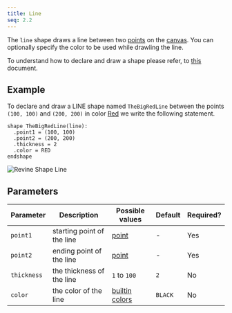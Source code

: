 ```yaml
---
title: Line
seq: 2.2
---
```


The `line` shape draws a line between two [points](/docs/points) on the [canvas](/docs/canvas). You can optionally specify the color to be used while drawling the line.

To understand how to declare and draw a shape please refer, to [this](/docs/shapes) document.

## Example

To declare and draw a LINE shape named `TheBigRedLine` between the points `(100, 100)` and `(200, 200)` in color [Red](/docs/colors) we write the following statement.

```
shape TheBigRedLine(line):
  .point1 = (100, 100)
  .point2 = (200, 200)
  .thickness = 2
  .color = RED
endshape
```

![Revine Shape Line](https://user-images.githubusercontent.com/4745789/137705081-94474c75-5474-41ea-b61c-1a81b68f9e98.gif)

## Parameters

| Parameter | Description | Possible values | Default | Required? |
|------------|------------|-----------------|-----------|---------|
| `point1`  |  starting point of the line | [point](/docs/point) | - |  Yes  |
| `point2`  |  ending point of the line | [point](/docs/point) | - |  Yes  |
| `thickness`  |  the thickness of the line | `1` to `100` | `2`  |  No  |
| `color`  |  the color of the line | [builtin colors](/docs/colors) | `BLACK`  |  No  |
